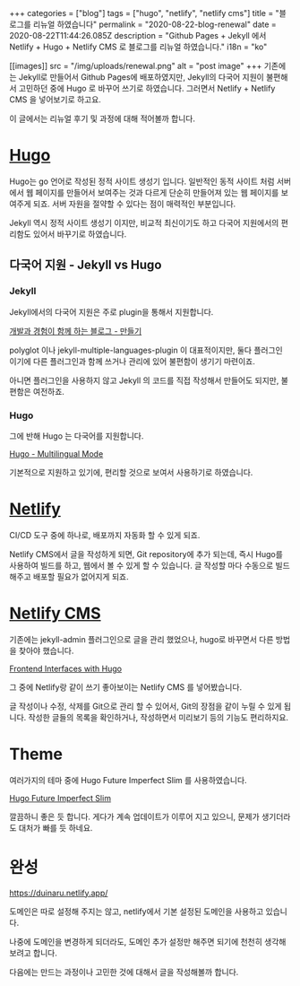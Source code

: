 +++
categories = ["blog"]
tags = ["hugo", "netlify", "netlify cms"]
title = "블로그를 리뉴얼 하였습니다"
permalink = "2020-08-22-blog-renewal"
date = 2020-08-22T11:44:26.085Z
description = "Github Pages + Jekyll 에서 Netlify + Hugo + Netlify CMS 로 블로그를 리뉴얼 하였습니다."
i18n = "ko"

[[images]]
src = "/img/uploads/renewal.png"
alt = "post image"
+++
기존에는 Jekyll로 만들어서 Github Pages에 배포하였지만, Jekyll의 다국어 지원이 불편해서 고민하던 중에 Hugo 로 바꾸어 쓰기로 하였습니다. 그러면서 Netlify + Netlify CMS 을 넣어보기로 하고요.

이 글에서는 리뉴얼 후기 및 과정에 대해 적어볼까 합니다.

# [Hugo](https://gohugo.io/about/what-is-hugo/)

Hugo는 go 언어로 작성된 정적 사이트 생성기 입니다. 일반적인 동적 사이트 처럼 서버에서 웹 페이지를 만들어서 보여주는 것과 다르게 단순히 만들어져 있는 웹 페이지를 보여주게 되죠. 서버 자원을 절약할 수 있다는 점이 매력적인 부분입니다.

Jekyll 역시 정적 사이트 생성기 이지만, 비교적 최신이기도 하고 다국어 지원에서의 편리함도 있어서 바꾸기로 하였습니다.

## 다국어 지원 - Jekyll vs Hugo

### Jekyll

Jekyll에서의 다국어 지원은 주로 plugin을 통해서 지원합니다. 

[개발과 경험이 함께 하는 블로그 - 만들기](/posts/2019-10-23-blog-with-development-and-experience/#만들기)

[](/posts/2019-10-23-blog-with-development-and-experience/#만들기)[](2019-10-23-blog-with-development-and-experience/#만들기)polyglot 이나 jekyll-multiple-languages-plugin 이 대표적이지만, 둘다 플러그인 이기에 다른 플러그인과 함께 쓰거나 관리에 있어 불편함이 생기기 마련이죠.

아니면 플러그인을 사용하지 않고 Jekyll 의 코드를 직접 작성해서 만들어도 되지만, 불편함은 여전하죠.

### Hugo

그에 반해 Hugo 는 다국어를 지원합니다.

[Hugo - Multilingual Mode](https://gohugo.io/content-management/multilingual/)

기본적으로 지원하고 있기에, 편리할 것으로 보여서 사용하기로 하였습니다.

# [Netlify](https://www.netlify.com/)

CI/CD 도구 중에 하나로, 배포까지 자동화 할 수 있게 되죠.

Netlify CMS에서 글을 작성하게 되면, Git repository에 추가 되는데, 즉시 Hugo를 사용하여 빌드를 하고, 웹에서 볼 수 있게 할 수 있습니다. 글 작성할 마다 수동으로 빌드해주고 배포할 필요가 없어지게 되죠.

# [Netlify CMS](https://www.netlifycms.org/)

[](https://www.netlifycms.org/)기존에는 jekyll-admin 플러그인으로 글을 관리 했었으나, hugo로 바꾸면서 다른 방법을 찾아야 했습니다.

[Frontend Interfaces with Hugo](https://gohugo.io/tools/frontends/)

그 중에 Netlify랑 같이 쓰기 좋아보이는 Netlify CMS 를 넣어봤습니다.

글 작성이나 수정, 삭제를 Git으로 관리 할 수 있어서, Git의 장점을 같이 누릴 수 있게 됩니다. 작성한 글들의 목록을 확인하거나, 작성하면서 미리보기 등의 기능도 편리하지요.

# Theme

여러가지의 테마 중에 Hugo Future Imperfect Slim 를 사용하였습니다.

[Hugo Future Imperfect Slim](https://github.com/pacollins/hugo-future-imperfect-slim)

깔끔하니 좋은 듯 합니다. 게다가 계속 업데이트가 이루어 지고 있으니, 문제가 생기더라도 대처가 빠를 듯 하네요.

# 완성

<https://duinaru.netlify.app/>

도메인은 따로 설정해 주지는 않고, netlify에서 기본 설정된 도메인을 사용하고 있습니다.

나중에 도메인을 변경하게 되더라도, 도메인 추가 설정만 해주면 되기에 천천히 생각해 보려고 합니다.

다음에는 만드는 과정이나 고민한 것에 대해서 글을 작성해볼까 합니다.